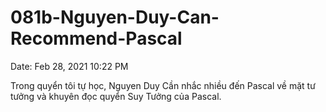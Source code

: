 # 081b-Nguyen-Duy-Can-Recommend-Pascal

Date: Feb 28, 2021 10:22 PM

Trong quyển tôi tự học, Nguyen Duy Cần nhắc nhiều đến Pascal về mặt tư tưởng và khuyên đọc quyển Suy Tưởng của Pascal.